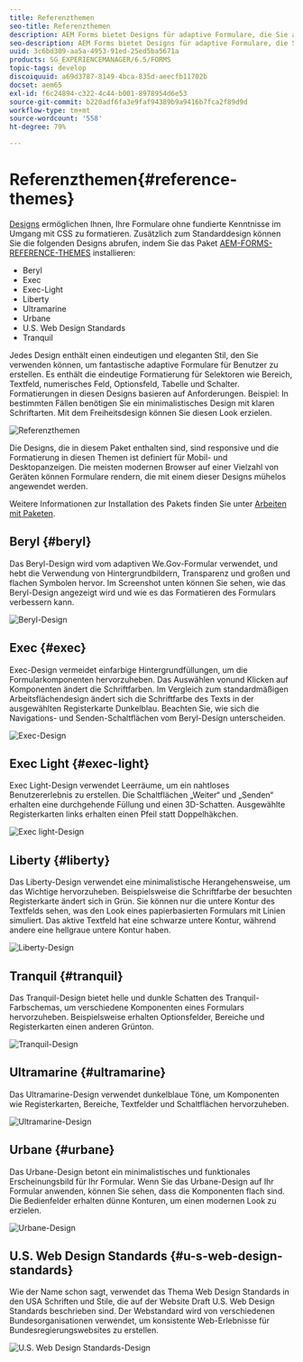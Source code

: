 ```yaml
---
title: Referenzthemen
seo-title: Referenzthemen
description: AEM Forms bietet Designs für adaptive Formulare, die Sie aus Softwareverteilung beziehen und zum Gestalten eines Formulars verwenden können.
seo-description: AEM Forms bietet Designs für adaptive Formulare, die Sie aus Softwareverteilung beziehen und zum Gestalten eines Formulars verwenden können.
uuid: 3c6bd309-aa5a-4953-91ed-25ed5ba5671a
products: SG_EXPERIENCEMANAGER/6.5/FORMS
topic-tags: develop
discoiquuid: a69d3787-8149-4bca-835d-aeecfb11702b
docset: aem65
exl-id: f6c24894-c322-4c44-b001-8978954d6e53
source-git-commit: b220adf6fa3e9faf94389b9a9416b7fca2f89d9d
workflow-type: tm+mt
source-wordcount: '558'
ht-degree: 79%

---
```


# Referenzthemen{#reference-themes}

[Designs](../../forms/using/themes.md) ermöglichen Ihnen, Ihre Formulare ohne fundierte Kenntnisse im Umgang mit CSS zu formatieren. Zusätzlich zum Standarddesign können Sie die folgenden Designs abrufen, indem Sie das Paket [AEM-FORMS-REFERENCE-THEMES](https://www.adobeaemcloud.com/content/marketplace/marketplaceProxy.html?packagePath=/content/companies/public/adobe/packages/cq630/fd/AEM-FORMS-6.3-REFERENCE-THEMES) installieren:

* Beryl
* Exec
* Exec-Light
* Liberty
* Ultramarine
* Urbane
* U.S. Web Design Standards
* Tranquil

Jedes Design enthält einen eindeutigen und eleganten Stil, den Sie verwenden können, um fantastische adaptive Formulare für Benutzer zu erstellen. Es enthält die eindeutige Formatierung für Selektoren wie Bereich, Textfeld, numerisches Feld, Optionsfeld, Tabelle und Schalter. Formatierungen in diesen Designs basieren auf Anforderungen. Beispiel: In bestimmten Fällen benötigen Sie ein minimalistisches Design mit klaren Schriftarten. Mit dem Freiheitsdesign können Sie diesen Look erzielen.

![Referenzthemen](assets/ref-themes.png)

Die Designs, die in diesem Paket enthalten sind, sind responsive und die Formatierung in diesen Themen ist definiert für Mobil- und Desktopanzeigen. Die meisten modernen Browser auf einer Vielzahl von Geräten können Formulare rendern, die mit einem dieser Designs mühelos angewendet werden.

Weitere Informationen zur Installation des Pakets finden Sie unter [Arbeiten mit Paketen](/help/sites-administering/package-manager.md).

## Beryl {#beryl}

Das Beryl-Design wird vom adaptiven We.Gov-Formular verwendet, und hebt die Verwendung von Hintergrundbildern, Transparenz und großen und flachen Symbolen hervor. Im Screenshot unten können Sie sehen, wie das Beryl-Design angezeigt wird und wie es das Formatieren des Formulars verbessern kann.

![Beryl-Design](assets/beryl.png)

<!--[Click to enlarge

](assets/beryl-1.png)-->

## Exec {#exec}

Exec-Design vermeidet einfarbige Hintergrundfüllungen, um die Formularkomponenten hervorzuheben. Das Auswählen vonund Klicken auf Komponenten ändert die Schriftfarben. Im Vergleich zum standardmäßigen Arbeitsflächendesign ändert sich die Schriftfarbe des Texts in der ausgewählten Registerkarte Dunkelblau. Beachten Sie, wie sich die Navigations- und Senden-Schaltflächen vom Beryl-Design unterscheiden.

![Exec-Design](assets/exec.png)

<!--[Click to enlarge

](assets/exec-1.png)-->

## Exec Light {#exec-light}

Exec Light-Design verwendet Leerräume, um ein nahtloses Benutzererlebnis zu erstellen. Die Schaltflächen „Weiter“ und „Senden“ erhalten eine durchgehende Füllung und einen 3D-Schatten. Ausgewählte Registerkarten links erhalten einen Pfeil statt Doppelhäkchen.

![Exec light-Design](assets/exec-light.png)

<!--[Click to enlarge

](assets/exec-light-1.png)-->

## Liberty {#liberty}

Das Liberty-Design verwendet eine minimalistische Herangehensweise, um das Wichtige hervorzuheben. Beispielsweise die Schriftfarbe der besuchten Registerkarte ändert sich in Grün. Sie können nur die untere Kontur des Textfelds sehen, was den Look eines papierbasierten Formulars mit Linien simuliert. Das aktive Textfeld hat eine schwarze untere Kontur, während andere eine hellgraue untere Kontur haben.

![Liberty-Design](assets/liberty.png)

<!--[Click to enlarge

](assets/liberty-1.png)-->

## Tranquil {#tranquil}

Das Tranquil-Design bietet helle und dunkle Schatten des Tranquil-Farbschemas, um verschiedene Komponenten eines Formulars hervorzuheben. Beispielsweise erhalten Optionsfelder, Bereiche und Registerkarten einen anderen Grünton.

![Tranquil-Design](assets/tranquil.png)

<!--[Click to enlarge

](assets/tranquil-1.png)-->

## Ultramarine {#ultramarine}

Das Ultramarine-Design verwendet dunkelblaue Töne, um Komponenten wie Registerkarten, Bereiche, Textfelder und Schaltflächen hervorzuheben.

![Ultramarine-Design](assets/ultramarine.png)

<!--[Click to enlarge](assets/ultramarine-1.png)-->

## Urbane {#urbane}

Das Urbane-Design betont ein minimalistisches und funktionales Erscheinungsbild für Ihr Formular. Wenn Sie das Urbane-Design auf Ihr Formular anwenden, können Sie sehen, dass die Komponenten flach sind. Die Bedienfelder erhalten dünne Konturen, um einen modernen Look zu erzielen.

![Urbane-Design](assets/urbane.png)

<!--[Click to enlarge

](assets/urbane-1.png)-->

## U.S. Web Design Standards {#u-s-web-design-standards}

Wie der Name schon sagt, verwendet das Thema Web Design Standards in den USA Schriften und Stile, die auf der Website Draft U.S. Web Design Standards beschrieben sind. Der Webstandard wird von verschiedenen Bundesorganisationen verwendet, um konsistente Web-Erlebnisse für Bundesregierungswebsites zu erstellen.

![U.S. Web Design Standards-Design](assets/us-web-standards.png)

<!--[Click to enlarge

](assets/usgov.png)-->

